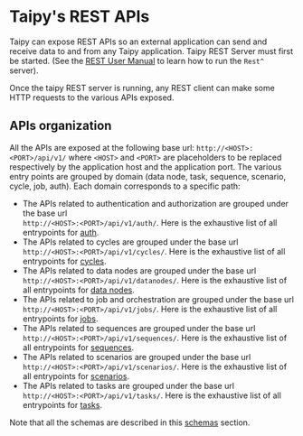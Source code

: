 # Taipy's REST APIs

Taipy can expose REST APIs so an external application can send and receive data to and from any
Taipy application. Taipy REST Server must first be started. (See the [REST User Manual](../rest/index.md) to learn how
to run the `Rest^` server).

Once the taipy REST server is running, any REST client can make some HTTP requests to the various APIs exposed.

## APIs organization

All the APIs are exposed at the following base url: `http://<HOST>:<PORT>/api/v1/` where `<HOST>` and `<PORT>`
are placeholders to be replaced respectively by the application host and the application port.
The various entry points are grouped by domain (data node, task, sequence, scenario, cycle, job, auth). Each domain
corresponds to a specific path:

- The APIs related to authentication and authorization are grouped under the base url <br>
  `http://<HOST>:<PORT>/api/v1/auth/`. Here is the exhaustive list of all entrypoints for [auth](./apis_auth.md).
- The APIs related to cycles are grouped under the base url <br> `http://<HOST>:<PORT>/api/v1/cycles/`. Here is the
  exhaustive list of all entrypoints for [cycles](./apis_cycle.md).
- The APIs related to data nodes are grouped under the base url <br> `http://<HOST>:<PORT>/api/v1/datanodes/`. Here
  is the exhaustive list of all entrypoints for [data nodes](./apis_datanode.md).
- The APIs related to job and orchestration are grouped under the base url <br> `http://<HOST>:<PORT>/api/v1/jobs/`.
  Here is the exhaustive list of all entrypoints for [jobs](./apis_job.md).
- The APIs related to sequences are grouped under the base url <br> `http://<HOST>:<PORT>/api/v1/sequences/`. Here
  is the exhaustive list of all entrypoints for [sequences](./apis_pipeline.md).
- The APIs related to scenarios are grouped under the base url <br> `http://<HOST>:<PORT>/api/v1/scenarios/`. Here
  is the exhaustive list of all entrypoints for [scenarios](./apis_scenario.md).
- The APIs related to tasks are grouped under the base url <br> `http://<HOST>:<PORT>/api/v1/tasks/`. Here is the
  exhaustive list of all entrypoints for [tasks](./apis_task.md).

Note that all the schemas are described in this [schemas](./schemas.md) section.
